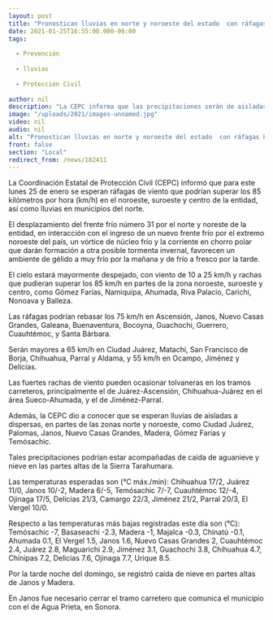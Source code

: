 ```yaml
---
layout: post
title: "Pronostican lluvias en norte y noroeste del estado  con ráfagas hasta de 85 km/h"
date: 2021-01-25T16:55:00.000-06:00
tags:
  
  - Prevención
  
  - lluvias
  
  - Protección Civil
  
author: nil
description: "La CEPC informa que las precipitaciones serán de aisladas a dispersas en Ciudad Juárez, Palomas, Janos, Nuevo Casas Grandes, Madera, Gómez Farías y Temósachic"
image: "/uploads/2021/images-unnamed.jpg"
video: nil
audio: nil
alt: "Pronostican lluvias en norte y noroeste del estado  con ráfagas hasta de 85 km/h"
front: false
section: "Local"
redirect_from: /news/182411
---
```


La Coordinación Estatal de Protección Civil (CEPC) informó que para este lunes 25 de enero se esperan ráfagas de viento que podrían superar los 85 kilómetros por hora (km/h) en el noroeste, suroeste y centro de la entidad, así como lluvias en municipios del norte.

El desplazamiento del frente frío número 31 por el norte y noreste de la entidad, en interacción con el ingreso de un nuevo frente frío por el extremo noroeste del país, un vórtice de núcleo frío y la corriente en chorro polar que darán formación a otra posible tormenta invernal, favorecen un ambiente de gélido a muy frío por la mañana y de frío a fresco por la tarde.

El cielo estará mayormente despejado, con viento de 10 a 25 km/h y rachas que pudieran superar los 85 km/h en partes de la zona noroeste, suroeste y centro, como Gómez Farías, Namiquipa, Ahumada, Riva Palacio, Carichí, Nonoava y Balleza.

Las ráfagas podrían rebasar los 75 km/h en Ascensión, Janos, Nuevo Casas Grandes, Galeana, Buenaventura, Bocoyna, Guachochi, Guerrero, Cuauhtémoc, y Santa Bárbara.

Serán mayores a 65 km/h en Ciudad Juárez, Matachí, San Francisco de Borja, Chihuahua, Parral y Aldama, y 55 km/h en Ocampo, Jiménez y Delicias.

Las fuertes rachas de viento pueden ocasionar tolvaneras en los tramos carreteros, principalmente el de Juárez-Ascensión, Chihuahua-Juárez en el área Sueco-Ahumada, y el de Jiménez-Parral.

Además, la CEPC dio a conocer que se esperan lluvias de aisladas a dispersas, en partes de las zonas norte y noroeste, como Ciudad Juárez, Palomas, Janos, Nuevo Casas Grandes, Madera, Gómez Farías y Temósachic.

Tales precipitaciones podrían estar acompañadas de caída de aguanieve y nieve en las partes altas de la Sierra Tarahumara.

Las temperaturas esperadas son (°C máx./min): Chihuahua 17/2, Juárez 11/0, Janos 10/-2, Madera 6/-5, Temósachic 7/-7, Cuauhtémoc 12/-4, Ojinaga 17/5, Delicias 21/3, Camargo 22/3, Jiménez 21/2, Parral 20/3, El Vergel 10/0.

Respecto a las temperaturas más bajas registradas este día son (°C): Temósachic -7, Basaseachi -2.3, Madera -1, Majalca -0.3, Chinatú -0.1, Ahumada 0.1, El Vergel 1.5, Janos 1.6, Nuevo Casas Grandes 2, Cuauhtémoc 2.4, Juárez 2.8, Maguarichi 2.9, Jiménez 3.1, Guachochi 3.8, Chihuahua 4.7, Chínipas 7.2, Delicias 7.6, Ojinaga 7.7, Urique 8.5.

Por la tarde noche del domingo, se registró caída de nieve en partes altas de Janos y Madera.

En Janos fue necesario cerrar el tramo carretero que comunica el municipio con el de Agua Prieta, en Sonora.